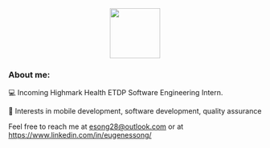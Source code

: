 <div id="header" align="center">
  <img src="https://media.giphy.com/media/M9gbBd9nbDrOTu1Mqx/giphy.gif" width="100"/>
</div>

### About me:

:computer: Incoming Highmark Health ETDP Software Engineering Intern. 

:trident: Interests in mobile development, software development, quality assurance


Feel free to reach me at esong28@outlook.com or at https://www.linkedin.com/in/eugenessong/
